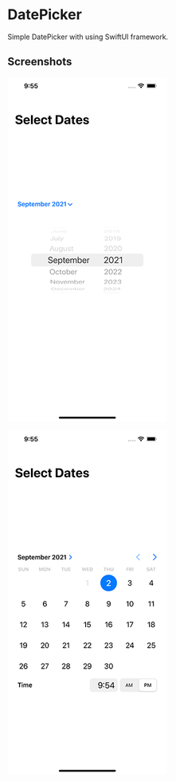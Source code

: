 # DatePicker
Simple DatePicker with using SwiftUI framework.

## Screenshots

![Screenshot 1](https://github.com/val-po/DatePicker/blob/main/DatePicker/Screenshots/Screen1.png)

![Screenshot 2](https://github.com/val-po/DatePicker/blob/main/DatePicker/Screenshots/Screen2.png)
